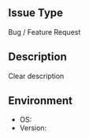 ## Issue Type
Bug / Feature Request

## Description
Clear description

## Environment
- OS:
- Version:
